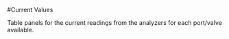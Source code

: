 #Current Values 

Table panels for the current readings from the analyzers for each port/valve available.
